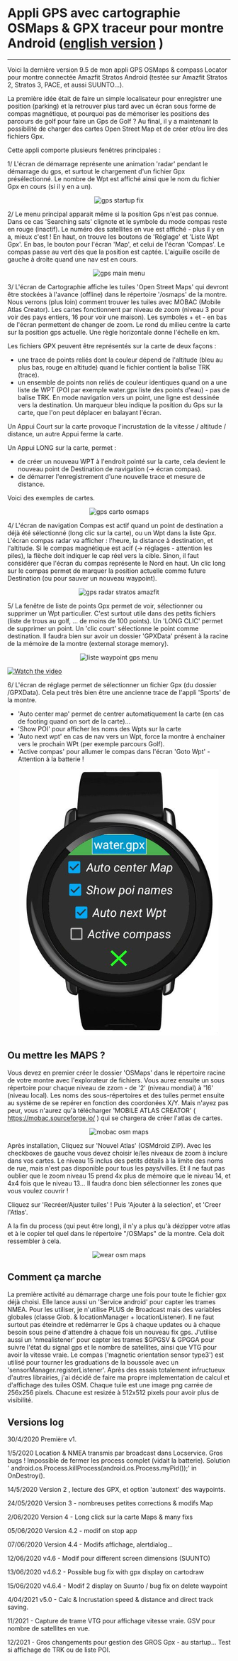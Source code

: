 # Appli GPS avec cartographie OSMaps & GPX traceur pour montre Android      ([english version](/readme-eng.md) )
----------------------------------------------------------------------
Voici la dernière version 9.5 de mon appli GPS OSMaps & compass Locator pour montre connectée Amazfit Stratos Android (testée sur Amazfit Stratos 2, Stratos 3, PACE, et aussi  SUUNTO...).

La première idée était de faire un simple localisateur pour enregistrer une position (parking) et la retrouver plus tard avec un écran sous forme de compas magnétique, et pourquoi pas de mémoriser les positions des parcours de golf pour faire un Gps de Golf ? Au final, il y a maintenant la possibilité de charger des cartes Open Street Map et de créer et/ou lire des fichiers Gpx.

Cette appli comporte plusieurs fenêtres principales :

1/ L'écran de démarrage représente une animation 'radar' pendant le démarrage du gps, et surtout le chargement d'un fichier Gpx présélectionné.
Le nombre de Wpt est affiché ainsi que le nom du fichier Gpx en cours (si il y en a un).

<center><img src="/1-startscreen.jpg" alt="gps startup fix"/></center>

2/ Le menu principal apparait même si la position Gps n'est pas connue. Dans ce cas 'Searching sats' clignote et le symbole du mode compas reste en rouge (inactif). Le numéro des satellites en vue est affiché - plus il y en a, mieux c'est !
En haut, on trouve les boutons de 'Réglage' et 'Liste Wpt Gpx'.
En bas, le bouton pour l'écran 'Map', et celui de l'écran 'Compas'. Le compas passe au vert dès que la position est captée. L'aiguille oscille de gauche à droite quand une nav est en cours.

<center><img src="/2-main-screen.jpg" alt="gps main menu"/></center>

3/ L'écran de Cartographie affiche les tuiles 'Open Street Maps' qui devront être stockées à l'avance (offline) dans le répertoire '/osmaps' de la montre. Nous verrons (plus loin) comment trouver les tuiles avec MOBAC (Mobile Atlas Creator). Les cartes fonctionnent par niveau de zoom (niveau 3 pour voir des pays entiers, 16 pour voir une maison). Les symboles + et - en bas de l'écran permettent de changer de zoom. Le rond du milieu centre la carte sur la position gps actuelle. Une règle horizontale donne l'échelle en km.

Les fichiers GPX peuvent être représentés sur la carte de deux façons :
- une trace de points reliés dont la couleur dépend de l'altitude (bleu au plus bas, rouge en altitude) quand le fichier contient la balise TRK (trace).
- un ensemble de points non reliés de couleur identiques quand on a une liste de WPT (POI par exemple water.gpx liste des points d'eau) - pas de balise TRK.
En mode navigation vers un point, une ligne est dessinée vers la destination.
Un marqueur bleu indique la position du Gps sur la carte, que l'on peut déplacer en balayant l'écran.

Un Appui Court sur la carte provoque l'incrustation de la vitesse / altitude / distance, un autre Appui ferme la carte.

Un Appui LONG sur la carte, permet :
- de créer un nouveau WPT à l'endroit pointé sur la carte, cela devient le nouveau point de Destination de navigation (-> écran compas). 
- de démarrer l'enregistrement d'une nouvelle trace et mesure de distance.

Voici des exemples de cartes.

<center><img src="/cartos-2020-06-01.jpg" alt="gps carto osmaps"/></center>

4/ L'écran de navigation Compas est actif quand un point de destination a déjà été sélectionné (long clic sur la carte), ou un Wpt dans la liste Gpx.
L'écran compas radar va afficher : l'heure, la distance à destination, et l'altitude.
Si le compas magnétique est acif (-> réglages - attention les piles), la flèche doit indiquer le cap réel vers la cible. Sinon, il faut considérer que l'écran du compas représente le Nord en haut.
Un clic long sur le compas permet de marquer la position actuelle comme future Destination (ou pour sauver un nouveau waypoint).

<center><img src="/5-scann.jpg" alt="gps radar stratos amazfit"/></center>

5/ La fenêtre de liste de points Gpx permet de voir, sélectionner ou supprimer un Wpt particulier. C'est surtout utile dans des petits fichiers (liste de trous au golf, ... de moins de 100 points).
Un 'LONG CLIC' permet de supprimer un point. Un 'clic court' sélectionne le point comme destination.
Il faudra bien sur avoir un dossier 'GPXData' présent à la racine de la mémoire de la montre (external storage memory).

<center><img src="/3-wpt-liste.jpg" alt="liste waypoint gps menu"/></center>

[![Watch the video](https://i.imgur.com/vKb2F1B.png)](https://youtu.be/wQFpLjr38FY)


6/ L'écran de réglage permet de sélectionner un fichier Gpx (du dossier /GPXData). Cela peut très bien être une ancienne trace de l'appli 'Sports' de la montre.
- 'Auto center map' permet de centrer automatiquement la carte (en cas de footing quand on sort de la carte)...
- 'Show POI' pour afficher les noms des Wpts sur la carte
- 'Auto next wpt' en cas de nav vers un Wpt, force la montre à enchainer vers le prochain WPt (per exemple parcours Golf).
- 'Active compas' pour allumer le compas dans l'écran 'Goto Wpt' - Attention à la batterie !

<center><img src="/4-setting.jpg" alt="gps radar stratos 2"/></center>

Ou mettre les MAPS ?
-------------------
Vous devez en premier créer le dossier 'OSMaps' dans le répertoire racine de votre montre avec l'explorateur de fichiers.
Vous aurez ensuite un sous répertoire pour chaque niveau de zzom - de '2' (niveau mondial) à '16' (niveau local).
Les noms des sous-répertoires et des tuiles permet ensuite au système de se repérer en fonction des coordonées X/Y.
Mais n'ayez pas peur, vous n'aurez qu'à télécharger 'MOBILE ATLAS CREATOR' ( https://mobac.sourceforge.io/ ) qui se chargera de créer l'atlas de cartes.

<center><img src="/mobac1.jpg" alt="mobac osm maps"/></center>

Après installation, Cliquez sur 'Nouvel Atlas' (OSMdroid ZIP). Avec les checkboxes de gauche vous devez choisir le/les niveaux de zoom à inclure dans vos cartes.
Le niveau 15 inclus des petits détails à la limite des noms de rue, mais n'est pas disponible pour tous les pays/villes. Et il ne faut pas oublier que le zoom niveau 15 prend 4x plus de mémoire que le niveau 14, et 4x4 fois que le niveau 13... Il faudra donc bien sélectionner les zones que vous voulez couvrir !

Cliquez sur 'Recréer/Ajuster tuiles' !
Puis 'Ajouter à la selection', et 'Creer l'Atlas'.

A la fin du process (qui peut être long), il n'y a plus qu'à dézipper votre atlas et à le copier tel quel dans le répertoire "/OSMaps" de la montre.
Cela doit ressembler à cela.

<center><img src="/osmaps-wear1.jpg" alt="wear osm maps"/></center>

Comment ça marche
-----------------
La première activité au démarrage charge une fois pour toute le fichier gpx déjà choisi. Elle lance aussi un 'Service android' pour capter les trames NMEA. Pour les utiliser, je n'utilise PLUS de Broadcast mais des variables globales (classe Glob. & locationManager + locationListener). Il ne faut surtout pas éteindre et redémarrer le Gps à chaque updates ou à chaque besoin sous peine d'attendre à chaque fois un nouveau fix gps.
J'utilise aussi un 'nmealistener' pour capter les trames $GPGSV & GPGGA pour suivre l'état du signal gps et le nombre de satellites, ainsi que VTG pour avoir la vitesse vraie.
Le compas ('magnetic orientation sensor type3') est utilisé pour tourner les graduations de la boussole avec un 'sensorManager.registerListener'.
Après des essais totalement infructueux d'autres librairies, j'ai décidé de faire ma propre implementation de calcul et d'affichage des tuiles OSM. Chaque tuile est une image png carrée de 256x256 pixels. Chacune est resizée à 512x512 pixels pour avoir plus de visibilité.

Versions log
------------
30/4/2020 Première v1.

1/5/2020  Location & NMEA transmis par broadcast dans Locservice.
          Gros bugs ! Impossible de fermer les process complet (vidait la batterie). Solution ' android.os.Process.killProcess(android.os.Process.myPid());' in OnDestroy().
         
14/5/2020  Version 2 , lecture des GPX, et option 'autonext' des waypoints.

24/05/2020 Version 3 - nombreuses petites corrections & modifs Map

2/06/2020  Version 4 - Long click sur la carte Maps & many fixs

05/06/2020 Version 4.2 - modif on stop app

07/06/2020 Version 4.4 - Modifs affichage, alertdialog...

12/06/2020 v4.6 - Modif pour different screen dimensions (SUUNTO)

13/06/2020 v4.6.2 - Possible bug fix with gpx display on cartodraw

15/06/2020 v4.6.4 - Modif 2 display on Suunto / bug fix on delete waypoint 

4/04/2021 v5.0 - Calc & Incrustation speed & distance and direct track saving.

11/2021 - Capture de trame VTG pour affichage vitesse vraie. GSV pour nombre de satellites en vue.

12/2021 - Gros changements pour gestion des GROS Gpx - au startup...
         Test si affichage de TRK ou de liste POI.



